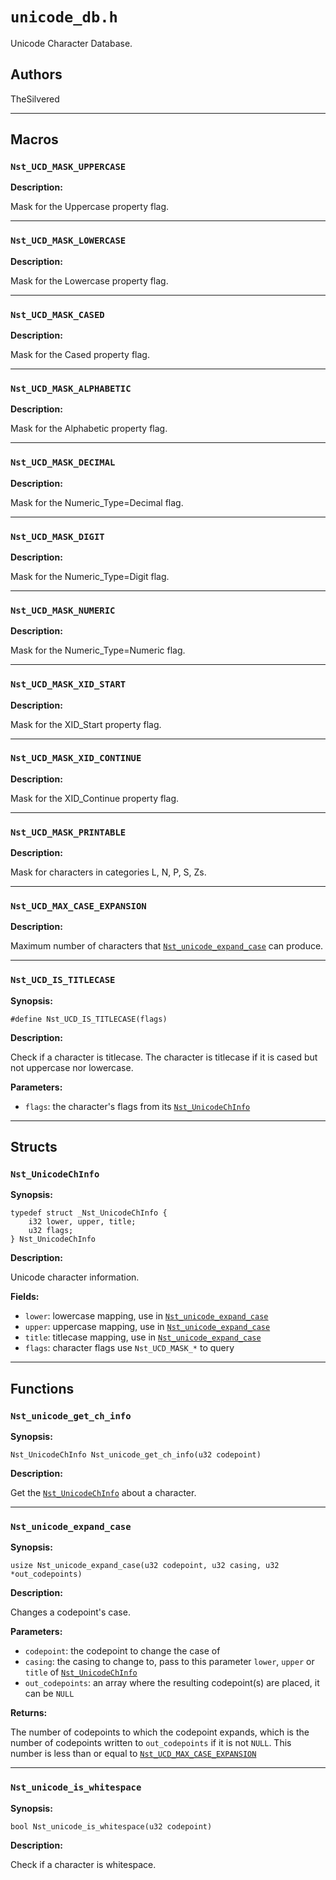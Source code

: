 # `unicode_db.h`

Unicode Character Database.

## Authors

TheSilvered

---

## Macros

### `Nst_UCD_MASK_UPPERCASE`

**Description:**

Mask for the Uppercase property flag.

---

### `Nst_UCD_MASK_LOWERCASE`

**Description:**

Mask for the Lowercase property flag.

---

### `Nst_UCD_MASK_CASED`

**Description:**

Mask for the Cased property flag.

---

### `Nst_UCD_MASK_ALPHABETIC`

**Description:**

Mask for the Alphabetic property flag.

---

### `Nst_UCD_MASK_DECIMAL`

**Description:**

Mask for the Numeric_Type=Decimal flag.

---

### `Nst_UCD_MASK_DIGIT`

**Description:**

Mask for the Numeric_Type=Digit flag.

---

### `Nst_UCD_MASK_NUMERIC`

**Description:**

Mask for the Numeric_Type=Numeric flag.

---

### `Nst_UCD_MASK_XID_START`

**Description:**

Mask for the XID_Start property flag.

---

### `Nst_UCD_MASK_XID_CONTINUE`

**Description:**

Mask for the XID_Continue property flag.

---

### `Nst_UCD_MASK_PRINTABLE`

**Description:**

Mask for characters in categories L, N, P, S, Zs.

---

### `Nst_UCD_MAX_CASE_EXPANSION`

**Description:**

Maximum number of characters that
[`Nst_unicode_expand_case`](c_api-unicode_db.md#nst_unicode_expand_case) can
produce.

---

### `Nst_UCD_IS_TITLECASE`

**Synopsis:**

```better-c
#define Nst_UCD_IS_TITLECASE(flags)
```

**Description:**

Check if a character is titlecase. The character is titlecase if it is cased but
not uppercase nor lowercase.

**Parameters:**

- `flags`: the character's flags from its
  [`Nst_UnicodeChInfo`](c_api-unicode_db.md#nst_unicodechinfo)

---

## Structs

### `Nst_UnicodeChInfo`

**Synopsis:**

```better-c
typedef struct _Nst_UnicodeChInfo {
    i32 lower, upper, title;
    u32 flags;
} Nst_UnicodeChInfo
```

**Description:**

Unicode character information.

**Fields:**

- `lower`: lowercase mapping, use in
  [`Nst_unicode_expand_case`](c_api-unicode_db.md#nst_unicode_expand_case)
- `upper`: uppercase mapping, use in
  [`Nst_unicode_expand_case`](c_api-unicode_db.md#nst_unicode_expand_case)
- `title`: titlecase mapping, use in
  [`Nst_unicode_expand_case`](c_api-unicode_db.md#nst_unicode_expand_case)
- `flags`: character flags use `Nst_UCD_MASK_*` to query

---

## Functions

### `Nst_unicode_get_ch_info`

**Synopsis:**

```better-c
Nst_UnicodeChInfo Nst_unicode_get_ch_info(u32 codepoint)
```

**Description:**

Get the [`Nst_UnicodeChInfo`](c_api-unicode_db.md#nst_unicodechinfo) about a
character.

---

### `Nst_unicode_expand_case`

**Synopsis:**

```better-c
usize Nst_unicode_expand_case(u32 codepoint, u32 casing, u32 *out_codepoints)
```

**Description:**

Changes a codepoint's case.

**Parameters:**

- `codepoint`: the codepoint to change the case of
- `casing`: the casing to change to, pass to this parameter `lower`, `upper` or
  `title` of [`Nst_UnicodeChInfo`](c_api-unicode_db.md#nst_unicodechinfo)
- `out_codepoints`: an array where the resulting codepoint(s) are placed, it can
  be `NULL`

**Returns:**

The number of codepoints to which the codepoint expands, which is the number of
codepoints written to `out_codepoints` if it is not `NULL`. This number is less
than or equal to
[`Nst_UCD_MAX_CASE_EXPANSION`](c_api-unicode_db.md#nst_ucd_max_case_expansion)

---

### `Nst_unicode_is_whitespace`

**Synopsis:**

```better-c
bool Nst_unicode_is_whitespace(u32 codepoint)
```

**Description:**

Check if a character is whitespace.
